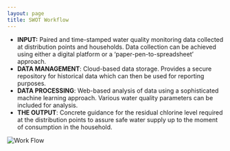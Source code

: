 ```yaml
---
layout: page
title: SWOT Workflow
---
```


<ul>
    <li>
        <b>INPUT:</b> Paired and time-stamped water quality monitoring data collected at distribution points and households.
        Data collection can be achieved using either a digital platform or  a ‘paper-pen-to-spreadsheet’ approach.
    </li>
    <li>
        <b>DATA MANAGEMENT</b>: Cloud-based data storage.
        Provides a secure repository for historical data which can then be used for reporting purposes.
    </li>
    <li>
        <b>DATA PROCESSING</b>: Web-based analysis of data using a sophisticated machine learning approach.
        Various water quality parameters can be included for analysis.
    </li>
    <li>
        <b>THE OUTPUT</b>: Concrete guidance for the residual chlorine level required at the distribution points to assure safe water supply up to the moment of consumption in the household.
    </li>
</ul>

<div>
  <img src="/swat/public/images/work_flow_1.png" alt="Work Flow">
</div>
